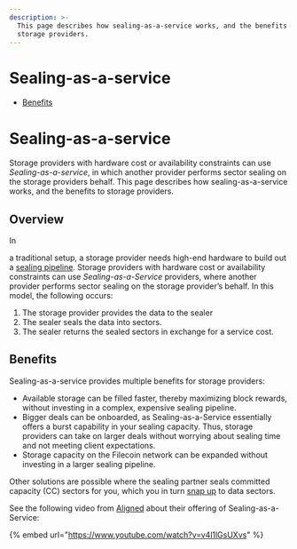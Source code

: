 ```yaml
---
description: >-
  This page describes how sealing-as-a-service works, and the benefits to
  storage providers.
---
```


# Sealing-as-a-service

* [Benefits](https://docs.filecoin.io/storage-provider/architecture/sealing-as-a-service/#benefits)

# Sealing-as-a-service

Storage providers with hardware cost or availability constraints can use _Sealing-as-a-service_, in which another provider performs sector sealing on the storage providers behalf. This page describes how sealing-as-a-service works, and the benefits to storage providers.

## Overview

In

a traditional setup, a storage provider needs high-end hardware to build out a [sealing pipeline](https://docs.filecoin.io/storage-provider/architecture/sealing-pipeline/). Storage providers with hardware cost or availability constraints can use _Sealing-as-a-Service_ providers, where another provider performs sector sealing on the storage provider’s behalf. In this model, the following occurs:

1. The storage provider provides the data to the sealer
2. The sealer seals the data into sectors.
3. The sealer returns the sealed sectors in exchange for a service cost.

## Benefits

Sealing-as-a-service provides multiple benefits for storage providers:

* Available storage can be filled faster, thereby maximizing block rewards, without investing in a complex, expensive sealing pipeline.
* Bigger deals can be onboarded, as Sealing-as-a-Service essentially offers a burst capability in your sealing capacity. Thus, storage providers can take on larger deals without worrying about sealing time and not meeting client expectations.
* Storage capacity on the Filecoin network can be expanded without investing in a larger sealing pipeline.

Other solutions are possible where the sealing partner seals committed capacity (CC) sectors for you, which you in turn [snap up](https://docs.filecoin.io/storage-provider/filecoin-deals/snap-deals/) to data sectors.

See the following video from [Aligned](https://aligned.co/sealing-as-a-service) about their offering of Sealing-as-a-Service:

{% embed url="https://www.youtube.com/watch?v=v4l1lGsUXvs" %}
